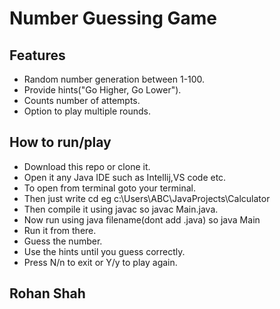 # Number Guessing Game

## Features
- Random number generation between 1-100.
- Provide hints("Go Higher, Go Lower").
- Counts number of attempts.
- Option to play multiple rounds.

## How to run/play
- Download this repo or clone it.
- Open it any Java IDE such as Intellij,VS code etc.
- To open from terminal goto your terminal.
- Then just write cd <path to your file folder> eg c:\Users\ABC\JavaProjects\Calculator
- Then compile it using javac <file name> so javac Main.java.
- Now run using java filename(dont add .java) so java Main
- Run it from there.
- Guess the number.
- Use the hints until you guess correctly.
- Press N/n to exit or Y/y to play again.

## Rohan Shah
